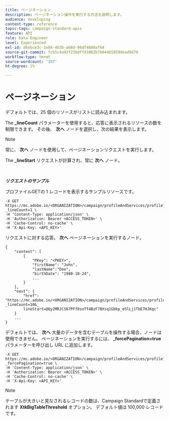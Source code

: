 ```yaml
---
title: ページネーション
description: ページネーション操作を実行する方法を説明します。
audience: developing
content-type: reference
topic-tags: campaign-standard-apis
feature: API
role: Data Engineer
level: Experienced
exl-id: d6ebce3c-1e84-4b3b-a68d-90df4680af64
source-git-commit: fcb5c4a92f23bdffd1082b7b044b5859dead9d70
workflow-type: tm+mt
source-wordcount: '157'
ht-degree: 1%

---
```


# ページネーション

デフォルトでは、25 個のリソースがリストに読み込まれます。

The **_lineCount** パラメーターを使用すると、応答に表示されるリソースの数を制限できます。  その後、 **次へ** ノードを選択し、次の結果を表示します。

>[!NOTE]
>
>常に、 **次へ** ノードを使用して、ページネーションリクエストを実行します。
>
>The **_lineStart** リクエストが計算され、常に **次へ** ノード。

<br/>

***リクエストのサンプル***

プロファイルGETの 1 レコードを表示するサンプルリソースです。

```
-X GET https://mc.adobe.io/<ORGANIZATION>/campaign/profileAndServices/profile?_lineCount=1 \
-H 'Content-Type: application/json' \
-H 'Authorization: Bearer <ACCESS_TOKEN>' \
-H 'Cache-Control: no-cache' \
-H 'X-Api-Key: <API_KEY>'
```

リクエストに対する応答。 **次へ** ページネーションを実行するノード。

```
{
    "content": [
        {
            "PKey": "<PKEY>",
            "firstName": "John",
            "lastName":"Doe",
            "birthDate": "1980-10-24",
            ...
        }
    ],
    "next": {
        "href": "https://mc.adobe.io/<ORGANIZATION>/campaign/profileAndServices/profile/email?_lineCount=10&_
        lineStart=@Qy2MRJCS67PFf8soTf4BzF7BXsq1Gbkp_e5lLj1TbE7HJKqc"
    }
    ...
}
```

デフォルトでは、 **次へ** 大量のデータを含むテーブルを操作する場合、ノードは使用できません。 ページネーションを実行するには、 **_forcePagination=true** パラメーターを呼び出し URL に追加します。

```
-X GET https://mc.adobe.io/<ORGANIZATION>/campaign/profileAndServices/profile?_forcePagination=true \
-H 'Content-Type: application/json' \
-H 'Authorization: Bearer <ACCESS_TOKEN>' \
-H 'Cache-Control: no-cache' \
-H 'X-Api-Key: <API_KEY>'
```

>[!NOTE]
>
>テーブルが大きいと見なされるレコードの数は、Campaign Standardで定義されます **XtkBigTableThreshold** オプション。 デフォルト値は 100,000 レコードです。
